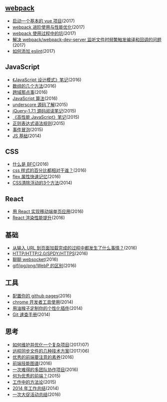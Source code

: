 ## [webpack](https://github.com/hoperyy/deep-webpack)

+   [启动一个基本的 vue 项目](https://github.com/hoperyy/deep-webpack/issues/1)(2017)
+   [webpack 进阶使用与性能优化](https://github.com/hoperyy/deep-webpack/issues/2)(2017)
+   [webpack 使用过程中的坑](https://github.com/hoperyy/deep-webpack/issues/3)(2017)
+   [解决 webpack/webpack-dev-server 监听文件时频繁触发编译和回调的问题](https://github.com/hoperyy/deep-webpack/issues/4)(2017)
+   [如何添加 eslint](https://github.com/hoperyy/deep-webpack/issues/7)(2017)

## JavaScript
+ [《JavaScript 设计模式》笔记](https://github.com/hoperyy/blog/issues/53)(2016)
+ [数组的几个方法](https://github.com/liuyuanyangscript/blog/issues/23)(2016)
+ [跨域那点事](https://github.com/liuyuanyangscript/blog/issues/25)(2016)
+ [JavaScript 算法](https://github.com/liuyuanyangscript/blog/issues/27)(2016)
+ [underscore 源码了解](https://github.com/liuyuanyangscript/blog/issues/5)(2015)
+ [jQuery-1.7.1 源码阅读笔记](https://github.com/liuyuanyangscript/blog/issues/9)(2015)
+ [《高性能 JavaScript》笔记](https://github.com/liuyuanyangscript/blog/issues/54)(2015)
+ [正则表达式语法规则](https://github.com/liuyuanyangscript/blog/issues/7)(2015)
+ [事件冒泡](https://github.com/liuyuanyangscript/blog/issues/40)(2015)
+ [JS 基础](https://github.com/liuyuanyangscript/blog/issues/28)(2014)

## CSS
+ [什么是 BFC](https://github.com/liuyuanyangscript/blog/issues/16)(2016)
+ [css 样式的百分比都相对于谁？](https://github.com/liuyuanyangscript/blog/issues/18)(2016)
+ [flex 属性快速记忆](https://github.com/liuyuanyangscript/blog/issues/41)(2016)
+ [CSS清除浮动的3个方法](https://github.com/liuyuanyangscript/blog/issues/17)(2014)

## React
+ [用 React 实现移动端单页应用](https://github.com/liuyuanyangscript/blog/issues/43)(2016)
+ [React 渲染性能提升](https://github.com/liuyuanyangscript/blog/issues/21)(2016)

## 基础
+ [从输入 URL 到页面加载完成的过程中都发生了什么事情？](https://github.com/liuyuanyangscript/blog/issues/19)(2016)
+ [HTTP/HTTP/2.0/SPDY/HTTPS](https://github.com/liuyuanyangscript/blog/issues/20)(2016)
+ [聊聊 websocket](https://github.com/liuyuanyangscript/blog/issues/24)(2016)
+ [gif/jpg/png/WebP 的区别](https://github.com/liuyuanyangscript/blog/issues/42)(2016)

## 工具
+ [配置你的 github pages](https://github.com/liuyuanyangscript/blog/issues/10)(2016)
+ [chrome 开发者工具使用](https://github.com/liuyuanyangscript/blog/issues/11)(2014)
+ [用油猴子定制你的个性化插件](https://github.com/liuyuanyangscript/blog/issues/8)(2014)
+ [Git 速查手册](https://github.com/liuyuanyangscript/blog/issues/51)(2014)

## 思考
+ [如何维护并优化一个复杂项目](https://github.com/hoperyy/blog/issues/55)(2017/07)
+ [远程同步文件的几种技术方案](https://github.com/liuyuanyangscript/blog/issues/4)(2017/06)
+ [优秀的前端要注意的素养](https://github.com/liuyuanyangscript/blog/issues/48)(2016)
+ [前端技能图谱](https://github.com/liuyuanyangscript/blog/issues/50)(2016)
+ [一次难得的多团队协作项目](https://github.com/liuyuanyangscript/blog/issues/47)(2016)
+ [何为优秀的前端？](https://github.com/liuyuanyangscript/blog/issues/49)(2015)
+ [工作中的方法论](https://github.com/liuyuanyangscript/blog/issues/45)(2015)
+ [2014 年工作总结](https://github.com/liuyuanyangscript/blog/issues/44)(2014)
+ [一次大促活动总结](https://github.com/liuyuanyangscript/blog/issues/46)(2016)
